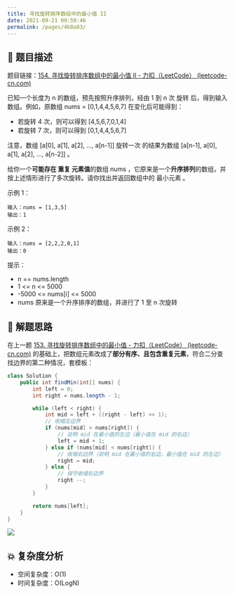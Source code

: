 ```yaml
---
title: 寻找旋转排序数组中的最小值 II
date: 2021-09-21 09:59:46
permalink: /pages/4b0a03/
---
```


## 📃 题目描述

题目链接：[154. 寻找旋转排序数组中的最小值 II - 力扣（LeetCode） (leetcode-cn.com)](https://leetcode-cn.com/problems/find-minimum-in-rotated-sorted-array-ii/)

已知一个长度为 n 的数组，预先按照升序排列，经由 1 到 n 次 旋转 后，得到输入数组。例如，原数组 nums = [0,1,4,4,5,6,7] 在变化后可能得到：

- 若旋转 4 次，则可以得到 [4,5,6,7,0,1,4]
- 若旋转 7 次，则可以得到 [0,1,4,4,5,6,7]

注意，数组 [a[0], a[1], a[2], ..., a[n-1]] 旋转一次 的结果为数组 [a[n-1], a[0], a[1], a[2], ..., a[n-2]] 。

给你一个**可能存在 重复 元素值**的数组 nums ，它原来是一个**升序排列**的数组，并按上述情形进行了多次旋转。请你找出并返回数组中的 最小元素 。

示例 1：

```
输入：nums = [1,3,5]
输出：1
```

示例 2：

```
输入：nums = [2,2,2,0,1]
输出：0
```


提示：

- n == nums.length
- 1 <= n <= 5000
- -5000 <= nums[i] <= 5000
- nums 原来是一个升序排序的数组，并进行了 1 至 n 次旋转

## 🔔 解题思路

在上一题 [153. 寻找旋转排序数组中的最小值 - 力扣（LeetCode） (leetcode-cn.com)](https://leetcode-cn.com/problems/find-minimum-in-rotated-sorted-array/) 的基础上，把数组元素改成了**部分有序、且包含重复元素**，符合二分查找边界的第二种情况，套模板：


```java
class Solution {
    public int findMin(int[] nums) {
        int left = 0;
        int right = nums.length - 1;

        while (left < right) {
            int mid = left + ((right - left) >> 1);
            // 收缩左边界
            if (nums[mid] > nums[right]) {
                // 说明 mid 在最小值的左边（最小值在 mid 的右边）
                left = mid + 1;
            } else if (nums[mid] < nums[right]) {
                // 收缩右边界（说明 mid 在最小值的右边，最小值在 mid 的左边）
                right = mid;
            } else {
                // 保守收缩右边界
                right --;
            }
        }

        return nums[left];
    }
}
```

![](https://gitee.com/veal98/images/raw/master/img/20210921101706.png)

## 💥 复杂度分析

- 空间复杂度：O(1)
- 时间复杂度：O(LogN)

